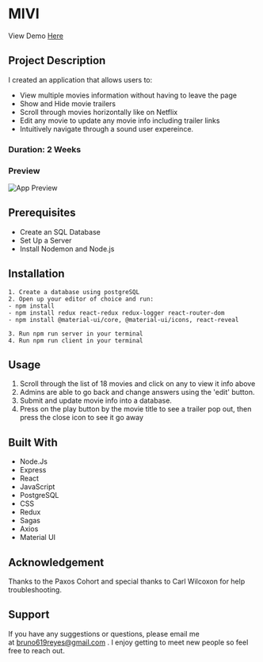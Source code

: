 # MIVI

View Demo [Here](https://guarded-meadow-81558.herokuapp.com/#/)

## Project Description

I created an application that allows users to:

- View multiple movies information without having to leave the page
- Show and Hide movie trailers
- Scroll through movies horizontally like on Netflix
- Edit any movie to update any movie info including trailer links
- Intuitively navigate through a sound user expereince.

### Duration: 2 Weeks

### Preview

![App Preview](mivi.gif)

## Prerequisites

- Create an SQL Database
- Set Up a Server
- Install Nodemon and Node.js

## Installation

    1. Create a database using postgreSQL
    2. Open up your editor of choice and run:
    - npm install
    - npm install redux react-redux redux-logger react-router-dom
    - npm install @material-ui/core, @material-ui/icons, react-reveal

    3. Run npm run server in your terminal
    4. Run npm run client in your terminal

## Usage

1. Scroll through the list of 18 movies and click on any to view it info above
2. Admins are able to go back and change answers using the 'edit' button.
3. Submit and update movie info into a database.
4. Press on the play button by the movie title to see a trailer pop out, then press the close icon to see it go away

## Built With

- Node.Js
- Express
- React
- JavaScript
- PostgreSQL
- CSS
- Redux
- Sagas
- Axios
- Material UI

## Acknowledgement

Thanks to the Paxos Cohort and special thanks to Carl Wilcoxon for help troubleshooting.

## Support

If you have any suggestions or questions, please email me at bruno619reyes@gmail.com . I enjoy getting to meet new people so feel free to reach out.
